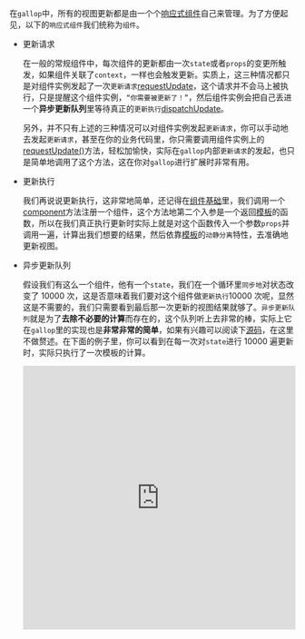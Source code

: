在`gallop`中，所有的视图更新都是由一个个[响应式组件](/#ReactiveElement)自己来管理。为了方便起见，以下的`响应式组件`我们统称为`组件`。

- 更新请求

  在一般的常规组件中，每次组件的更新都由一次`state`或者`props`的变更所触发，如果组件关联了`context`，一样也会触发更新。实质上，这三种情况都只是对组件实例发起了一次`更新请求`[requestUpdate](/#requestUpdate)，这个请求并不会马上被执行，只是提醒这个组件实例，`“你需要被更新了！”`，然后组件实例会把自己丢进一个**异步更新队列**里等待真正的`更新执行`[dispatchUpdate](/#dispatchUpdate)。

  另外，并不只有上述的三种情况可以对组件实例发起`更新请求`，你可以手动地去发起`更新请求`，甚至在你的业务代码里，你只需要调用组件实例上的[requestUpdate()](/#requestUpdate)方法，轻松加愉快，实际在`gallop`内部`更新请求`的发起，也只是简单地调用了这个方法，这在你对`gallop`进行扩展时非常有用。

- 更新执行

  我们再说说更新执行，这非常地简单，还记得在[组件基础](/#Component)里，我们调用一个[component](/#defineComponent)方法注册一个组件，这个方法地第二个入参是一个返回[模板](/#Template)的函数，所以在我们真正执行更新时实际上就是对这个函数传入一个参数`props`并调用一遍，计算出我们想要的结果，然后依靠[模板](/#Template)的`动静分离`特性，去准确地更新视图。

- 异步更新队列

  假设我们有这么一个组件，他有一个`state`，我们在一个循环里`同步地`对状态改变了 10000 次，这是否意味着我们要对这个组件做`更新执行`10000 次呢，显然这是不需要的，我们只需要看到最后那一次更新的视图结果就够了。`异步更新队列`就是为了**去除不必要的计算**而存在的，这个队列听上去非常的棒，实际上它在`gallop`里的实现也是**非常非常的简单**，如果有兴趣可以阅读下[源码](https://github.com/tarnishablec/gallop/blob/master/packages/gallop/src/loop.ts)，在这里不做赘述。在下面的例子里，你可以看到在每一次对`state`进行 10000 遍更新时，实际只执行了一次模板的计算。

  <iframe height="465" style="width: 100%;" scrolling="no" title="Component-Update" src="https://codepen.io/tarnishablec/embed/preview/qBZVbzz?height=265&theme-id=dark&default-tab=js,result" frameborder="no" loading="lazy" allowtransparency="true" allowfullscreen="true">
    See the Pen <a href='https://codepen.io/tarnishablec/pen/qBZVbzz'>Component-Update</a> by tarnishablec
    (<a href='https://codepen.io/tarnishablec'>@tarnishablec</a>) on <a href='https://codepen.io'>CodePen</a>.
  </iframe>
